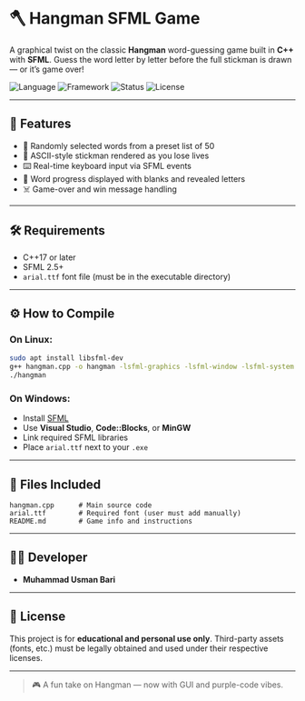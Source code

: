 # 🪓 Hangman SFML Game

A graphical twist on the classic **Hangman** word-guessing game built in **C++** with **SFML**. Guess the word letter by letter before the full stickman is drawn — or it’s game over!

![Language](https://img.shields.io/badge/C%2B%2B-17-blue?style=flat-square)
![Framework](https://img.shields.io/badge/SFML-2.5-green?style=flat-square)
![Status](https://img.shields.io/badge/Status-Completed-purple?style=flat-square)
![License](https://img.shields.io/badge/License-Educational-lightgrey?style=flat-square)

---

## 🧠 Features

- 📝 Randomly selected words from a preset list of 50
- 🧍 ASCII-style stickman rendered as you lose lives
- ⌨️ Real-time keyboard input via SFML events
- 🧩 Word progress displayed with blanks and revealed letters
- ☠️ Game-over and win message handling


---

## 🛠 Requirements

- C++17 or later
- SFML 2.5+
- `arial.ttf` font file (must be in the executable directory)

---

## ⚙️ How to Compile

### On Linux:

```bash
sudo apt install libsfml-dev
g++ hangman.cpp -o hangman -lsfml-graphics -lsfml-window -lsfml-system
./hangman
```

### On Windows:

- Install [SFML](https://www.sfml-dev.org/)
- Use **Visual Studio**, **Code::Blocks**, or **MinGW**
- Link required SFML libraries
- Place `arial.ttf` next to your `.exe`

---

## 📂 Files Included

```
hangman.cpp      # Main source code
arial.ttf        # Required font (user must add manually)
README.md        # Game info and instructions
```

---

## 👨‍💻 Developer

- **Muhammad Usman Bari** 

---

## 📝 License

This project is for **educational and personal use only**. Third-party assets (fonts, etc.) must be legally obtained and used under their respective licenses.

---

> 🎮 A fun take on Hangman — now with GUI and purple-code vibes.
